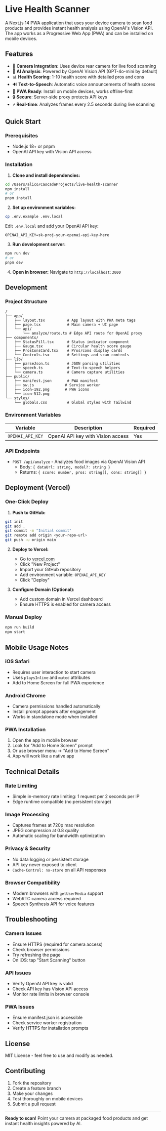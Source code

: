 # Live Health Scanner

A Next.js 14 PWA application that uses your device camera to scan food products and provides instant health analysis using OpenAI's Vision API. The app works as a Progressive Web App (PWA) and can be installed on mobile devices.

## Features

- 📱 **Camera Integration**: Uses device rear camera for live food scanning
- 🤖 **AI Analysis**: Powered by OpenAI Vision API (GPT-4o-mini by default)
- 📊 **Health Scoring**: 1-10 health score with detailed pros and cons
- 🔊 **Text-to-Speech**: Automatic voice announcements of health scores
- 📱 **PWA Ready**: Install on mobile devices, works offline-first
- 🔒 **Secure**: Server-side proxy protects API keys
- ⚡ **Real-time**: Analyzes frames every 2.5 seconds during live scanning

## Quick Start

### Prerequisites

- Node.js 18+ or pnpm
- OpenAI API key with Vision API access

### Installation

1. **Clone and install dependencies:**
```bash
cd /Users/alico/CascadeProjects/live-health-scanner
npm install
# or
pnpm install
```

2. **Set up environment variables:**
```bash
cp .env.example .env.local
```

Edit `.env.local` and add your OpenAI API key:
```
OPENAI_API_KEY=sk-proj-your-openai-api-key-here
```

3. **Run development server:**
```bash
npm run dev
# or
pnpm dev
```

4. **Open in browser:**
Navigate to `http://localhost:3000`

## Development

### Project Structure

```
/
├── app/
│   ├── layout.tsx          # App layout with PWA meta tags
│   ├── page.tsx            # Main camera + UI page
│   └── api/
│       └── analyze/route.ts # Edge API route for OpenAI proxy
├── components/
│   ├── StatusPill.tsx      # Status indicator component
│   ├── Gauge.tsx           # Circular health score gauge
│   ├── ProsConsCard.tsx    # Pros/cons display cards
│   └── Controls.tsx        # Settings and scan controls
├── lib/
│   ├── parseJson.ts        # JSON parsing utilities
│   ├── speech.ts           # Text-to-speech helpers
│   └── camera.ts           # Camera capture utilities
├── public/
│   ├── manifest.json       # PWA manifest
│   ├── sw.js              # Service worker
│   ├── icon-192.png       # PWA icons
│   └── icon-512.png
└── styles/
    └── globals.css         # Global styles with Tailwind
```

### Environment Variables

| Variable | Description | Required |
|----------|-------------|----------|
| `OPENAI_API_KEY` | OpenAI API key with Vision access | Yes |

### API Endpoints

- `POST /api/analyze` - Analyzes food images via OpenAI Vision API
  - Body: `{ dataUrl: string, model?: string }`
  - Returns: `{ score: number, pros: string[], cons: string[] }`

## Deployment (Vercel)

### One-Click Deploy

1. **Push to GitHub:**
```bash
git init
git add .
git commit -m "Initial commit"
git remote add origin <your-repo-url>
git push -u origin main
```

2. **Deploy to Vercel:**
   - Go to [vercel.com](https://vercel.com)
   - Click "New Project"
   - Import your GitHub repository
   - Add environment variable: `OPENAI_API_KEY`
   - Click "Deploy"

3. **Configure Domain (Optional):**
   - Add custom domain in Vercel dashboard
   - Ensure HTTPS is enabled for camera access

### Manual Deploy

```bash
npm run build
npm start
```

## Mobile Usage Notes

### iOS Safari
- Requires user interaction to start camera
- Uses `playsInline` and `muted` attributes
- Add to Home Screen for full PWA experience

### Android Chrome
- Camera permissions handled automatically
- Install prompt appears after engagement
- Works in standalone mode when installed

### PWA Installation
1. Open the app in mobile browser
2. Look for "Add to Home Screen" prompt
3. Or use browser menu → "Add to Home Screen"
4. App will work like a native app

## Technical Details

### Rate Limiting
- Simple in-memory rate limiting: 1 request per 2 seconds per IP
- Edge runtime compatible (no persistent storage)

### Image Processing
- Captures frames at 720p max resolution
- JPEG compression at 0.8 quality
- Automatic scaling for bandwidth optimization

### Privacy & Security
- No data logging or persistent storage
- API key never exposed to client
- `Cache-Control: no-store` on all API responses

### Browser Compatibility
- Modern browsers with `getUserMedia` support
- WebRTC camera access required
- Speech Synthesis API for voice features

## Troubleshooting

### Camera Issues
- Ensure HTTPS (required for camera access)
- Check browser permissions
- Try refreshing the page
- On iOS: tap "Start Scanning" button

### API Issues
- Verify OpenAI API key is valid
- Check API key has Vision API access
- Monitor rate limits in browser console

### PWA Issues
- Ensure manifest.json is accessible
- Check service worker registration
- Verify HTTPS for installation prompts

## License

MIT License - feel free to use and modify as needed.

## Contributing

1. Fork the repository
2. Create a feature branch
3. Make your changes
4. Test thoroughly on mobile devices
5. Submit a pull request

---

**Ready to scan!** Point your camera at packaged food products and get instant health insights powered by AI.
